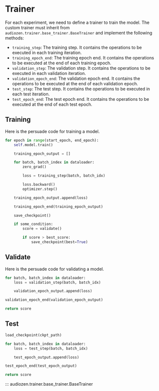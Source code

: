 # Trainer

For each experiment, we need to define a trainer to train the model. The custom trainer must inherit from `audiozen.trainer.base_trainer.BaseTrainer` and implement the following methods:

- `training_step`: The training step. It contains the operations to be executed in each training iteration.
- `training_epoch_end`: The training epoch end. It contains the operations to be executed at the end of each training epoch.
- `validation_step`: The validation step. It contains the operations to be executed in each validation iteration.
- `validation_epoch_end`: The validation epoch end. It contains the operations to be executed at the end of each validation epoch.
- `test_step`: The test step. It contains the operations to be executed in each test iteration.
- `test_epoch_end`: The test epoch end. It contains the operations to be executed at the end of each test epoch.

## Training

Here is the persuade code for training a model.

```python hl_lines="9 16"
for epoch in range(start_epoch, end_epoch):
    self.model.train()

    training_epoch_output = []

    for batch, batch_index in dataloader:
        zero_grad()

        loss = training_step(batch, batch_idx)

        loss.backward()
        optimizer.step()

    training_epoch_output.append(loss)

    training_epoch_end(training_epoch_output)

    save_checkpoint()

    if some_condition:
        score = validate()

        if score > best_score:
            save_checkpoint(best=True)
```

## Validate

Here is the persuade code for validating a model.

```python
for batch, batch_index in dataloader:
    loss = validation_step(batch, batch_idx)

    validation_epoch_output.append(loss)

validation_epoch_end(validation_epoch_output)

return score
```

## Test


```python
load_checkpoint(ckpt_path)

for batch, batch_index in dataloader:
    loss = test_step(batch, batch_idx)

    test_epoch_output.append(loss)

test_epoch_end(test_epoch_output)

return score
```

::: audiozen.trainer.base_trainer.BaseTrainer
